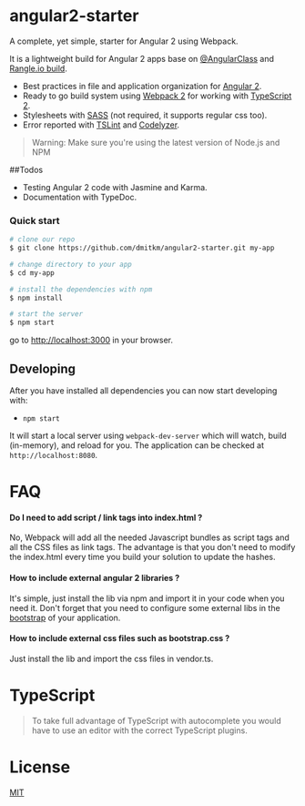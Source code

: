 # angular2-starter

A complete, yet simple, starter for Angular 2 using Webpack.



It is a lightweight build for Angular 2 apps base on [@AngularClass](https://github.com/AngularClass/angular2-webpack-starter) and [Rangle.io build](https://github.com/rangle/angular2-redux-example).

* Best practices in file and application organization for [Angular 2](https://angular.io/).
* Ready to go build system using [Webpack 2](https://webpack.github.io/docs/) for working with [TypeScript 2](http://www.typescriptlang.org/).
* Stylesheets with [SASS](http://sass-lang.com/) (not required, it supports regular css too).
* Error reported with [TSLint](http://palantir.github.io/tslint/) and [Codelyzer](https://github.com/mgechev/codelyzer).

>Warning: Make sure you're using the latest version of Node.js and NPM

##Todos

* Testing Angular 2 code with Jasmine and Karma.
* Documentation with TypeDoc.

### Quick start

```bash
# clone our repo
$ git clone https://github.com/dmitkm/angular2-starter.git my-app

# change directory to your app
$ cd my-app

# install the dependencies with npm
$ npm install

# start the server
$ npm start
```
go to [http://localhost:3000](http://localhost:3000) in your browser.


## Developing

After you have installed all dependencies you can now start developing with:

* `npm start`

It will start a local server using `webpack-dev-server` which will watch, build (in-memory), and reload for you. The application can be checked at `http://localhost:8080`.

# FAQ

#### Do I need to add script / link tags into index.html ?

No, Webpack will add all the needed Javascript bundles as script tags and all the CSS files as link tags. The advantage is that you don't need to modify the index.html every time you build your solution to update the hashes.

#### How to include external angular 2 libraries ?

It's simple, just install the lib via npm and import it in your code when you need it. Don't forget that you need to configure some external libs in the [bootstrap](https://github.com/preboot/angular2-webpack/blob/master/src/main.ts) of your application.

#### How to include external css files such as bootstrap.css ?

Just install the lib and import the css files in vendor.ts. 

# TypeScript

> To take full advantage of TypeScript with autocomplete you would have to use an editor with the correct TypeScript plugins.

# License

[MIT](/LICENSE)
